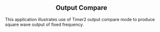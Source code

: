 <h2 align="center">Output Compare</h2>

This application illustrates use of Timer2 output compare mode to produce square wave output of fixed frequency.
